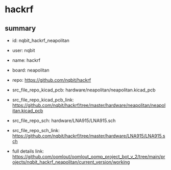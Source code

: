 # hackrf
 
## summary 
* id: nqbit_hackrf_neapolitan
* user: nqbit
* name: hackrf
* board: neapolitan
* repo: https://github.com/nqbit/hackrf
* src_file_repo_kicad_pcb: hardware/neapolitan/neapolitan.kicad_pcb
* src_file_repo_kicad_pcb_link: https://github.com/nqbit/hackrf/tree/master/hardware/neapolitan/neapolitan.kicad_pcb


* src_file_repo_sch: hardware/LNA915/LNA915.sch
* src_file_repo_sch_link: https://github.com/nqbit/hackrf/tree/master/hardware/LNA915/LNA915.sch
* full details link: https://github.com/oomlout/oomlout_oomp_project_bot_v_2/tree/main/projects/nqbit_hackrf_neapolitan/current_version/working  







